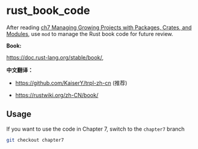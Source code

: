 # rust_book_code

After reading [ch7 Managing Growing Projects with Packages, Crates, and Modules](https://doc.rust-lang.org/stable/book/ch07-00-managing-growing-projects-with-packages-crates-and-modules.html#managing-growing-projects-with-packages-crates-and-modules), use `mod` to manage the Rust book code for future review.


**Book:** 

https://doc.rust-lang.org/stable/book/, 

**中文翻译：**

* https://github.com/KaiserY/trpl-zh-cn (推荐)

* https://rustwiki.org/zh-CN/book/

## Usage

If you want to use the code in Chapter 7, switch to the `chapter7` branch

```bash
git checkout chapter7
```



